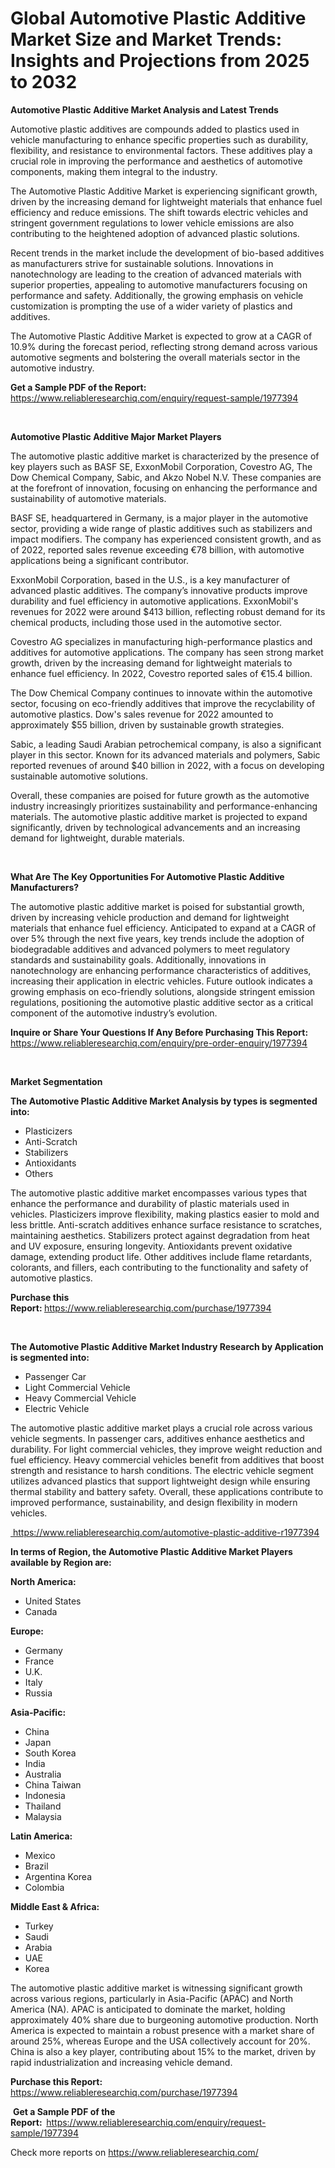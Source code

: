 <p><h1>Global Automotive Plastic Additive Market Size and Market Trends: Insights and Projections from 2025 to 2032</h1></p><p><strong>Automotive Plastic Additive Market Analysis and Latest Trends</strong></p>
<p><p>Automotive plastic additives are compounds added to plastics used in vehicle manufacturing to enhance specific properties such as durability, flexibility, and resistance to environmental factors. These additives play a crucial role in improving the performance and aesthetics of automotive components, making them integral to the industry.</p><p>The Automotive Plastic Additive Market is experiencing significant growth, driven by the increasing demand for lightweight materials that enhance fuel efficiency and reduce emissions. The shift towards electric vehicles and stringent government regulations to lower vehicle emissions are also contributing to the heightened adoption of advanced plastic solutions.</p><p>Recent trends in the market include the development of bio-based additives as manufacturers strive for sustainable solutions. Innovations in nanotechnology are leading to the creation of advanced materials with superior properties, appealing to automotive manufacturers focusing on performance and safety. Additionally, the growing emphasis on vehicle customization is prompting the use of a wider variety of plastics and additives.</p><p>The Automotive Plastic Additive Market is expected to grow at a CAGR of 10.9% during the forecast period, reflecting strong demand across various automotive segments and bolstering the overall materials sector in the automotive industry.</p></p>
<p><strong>Get a Sample PDF of the Report:&nbsp;</strong> <a href="https://www.reliableresearchiq.com/enquiry/request-sample/1977394?utm_campaign=2319&utm_medium=2&utm_source=Github&utm_content=ia&utm_term=03042025&utm_id=automotive-plastic-additive">https://www.reliableresearchiq.com/enquiry/request-sample/1977394</a></p>
<p>&nbsp;</p>
<p><strong>Automotive Plastic Additive Major Market Players</strong></p>
<p><p>The automotive plastic additive market is characterized by the presence of key players such as BASF SE, ExxonMobil Corporation, Covestro AG, The Dow Chemical Company, Sabic, and Akzo Nobel N.V. These companies are at the forefront of innovation, focusing on enhancing the performance and sustainability of automotive materials.</p><p>BASF SE, headquartered in Germany, is a major player in the automotive sector, providing a wide range of plastic additives such as stabilizers and impact modifiers. The company has experienced consistent growth, and as of 2022, reported sales revenue exceeding €78 billion, with automotive applications being a significant contributor.</p><p>ExxonMobil Corporation, based in the U.S., is a key manufacturer of advanced plastic additives. The company’s innovative products improve durability and fuel efficiency in automotive applications. ExxonMobil's revenues for 2022 were around $413 billion, reflecting robust demand for its chemical products, including those used in the automotive sector.</p><p>Covestro AG specializes in manufacturing high-performance plastics and additives for automotive applications. The company has seen strong market growth, driven by the increasing demand for lightweight materials to enhance fuel efficiency. In 2022, Covestro reported sales of €15.4 billion.</p><p>The Dow Chemical Company continues to innovate within the automotive sector, focusing on eco-friendly additives that improve the recyclability of automotive plastics. Dow's sales revenue for 2022 amounted to approximately $55 billion, driven by sustainable growth strategies.</p><p>Sabic, a leading Saudi Arabian petrochemical company, is also a significant player in this sector. Known for its advanced materials and polymers, Sabic reported revenues of around $40 billion in 2022, with a focus on developing sustainable automotive solutions.</p><p>Overall, these companies are poised for future growth as the automotive industry increasingly prioritizes sustainability and performance-enhancing materials. The automotive plastic additive market is projected to expand significantly, driven by technological advancements and an increasing demand for lightweight, durable materials.</p></p>
<p>&nbsp;</p>
<p><strong>What Are The Key Opportunities For Automotive Plastic Additive Manufacturers?</strong></p>
<p><p>The automotive plastic additive market is poised for substantial growth, driven by increasing vehicle production and demand for lightweight materials that enhance fuel efficiency. Anticipated to expand at a CAGR of over 5% through the next five years, key trends include the adoption of biodegradable additives and advanced polymers to meet regulatory standards and sustainability goals. Additionally, innovations in nanotechnology are enhancing performance characteristics of additives, increasing their application in electric vehicles. Future outlook indicates a growing emphasis on eco-friendly solutions, alongside stringent emission regulations, positioning the automotive plastic additive sector as a critical component of the automotive industry’s evolution.</p></p>
<p><strong>Inquire or Share Your Questions If Any Before Purchasing This Report:</strong> <a href="https://www.reliableresearchiq.com/enquiry/pre-order-enquiry/1977394?utm_campaign=2319&utm_medium=2&utm_source=Github&utm_content=ia&utm_term=03042025&utm_id=automotive-plastic-additive">https://www.reliableresearchiq.com/enquiry/pre-order-enquiry/1977394</a></p>
<p>&nbsp;</p>
<p><strong>Market Segmentation</strong></p>
<p><strong>The Automotive Plastic Additive Market Analysis by types is segmented into:</strong></p>
<p><ul><li>Plasticizers</li><li>Anti-Scratch</li><li>Stabilizers</li><li>Antioxidants</li><li>Others</li></ul></p>
<p><p>The automotive plastic additive market encompasses various types that enhance the performance and durability of plastic materials used in vehicles. Plasticizers improve flexibility, making plastics easier to mold and less brittle. Anti-scratch additives enhance surface resistance to scratches, maintaining aesthetics. Stabilizers protect against degradation from heat and UV exposure, ensuring longevity. Antioxidants prevent oxidative damage, extending product life. Other additives include flame retardants, colorants, and fillers, each contributing to the functionality and safety of automotive plastics.</p></p>
<p><strong>Purchase this Report:&nbsp;</strong><a href="https://www.reliableresearchiq.com/purchase/1977394?utm_campaign=2319&utm_medium=2&utm_source=Github&utm_content=ia&utm_term=03042025&utm_id=automotive-plastic-additive">https://www.reliableresearchiq.com/purchase/1977394</a></p>
<p>&nbsp;</p>
<p><strong>The Automotive Plastic Additive Market Industry Research by Application is segmented into:</strong></p>
<p><ul><li>Passenger Car</li><li>Light Commercial Vehicle</li><li>Heavy Commercial Vehicle</li><li>Electric Vehicle</li></ul></p>
<p><p>The automotive plastic additive market plays a crucial role across various vehicle segments. In passenger cars, additives enhance aesthetics and durability. For light commercial vehicles, they improve weight reduction and fuel efficiency. Heavy commercial vehicles benefit from additives that boost strength and resistance to harsh conditions. The electric vehicle segment utilizes advanced plastics that support lightweight design while ensuring thermal stability and battery safety. Overall, these applications contribute to improved performance, sustainability, and design flexibility in modern vehicles.</p></p>
<p><a href="https://www.reliableresearchiq.com/automotive-plastic-additive-r1977394?utm_campaign=2319&utm_medium=2&utm_source=Github&utm_content=ia&utm_term=03042025&utm_id=automotive-plastic-additive">&nbsp;https://www.reliableresearchiq.com/automotive-plastic-additive-r1977394</a></p>
<p><strong>In terms of Region, the Automotive Plastic Additive Market Players available by Region are:</strong></p>
<p>
    <p> <strong> North America: </strong>
        <ul>
            <li>United States</li>
            <li>Canada</li>
        </ul>
        </p> 
    <p> <strong> Europe: </strong>
        <ul>
            <li>Germany</li>
            <li>France</li>
            <li>U.K.</li>
            <li>Italy</li>
            <li>Russia</li>
        </ul>
        </p> 
    <p> <strong> Asia-Pacific: </strong>
        <ul>
            <li>China</li>
            <li>Japan</li>
            <li>South Korea</li>
            <li>India</li>
            <li>Australia</li>
            <li>China Taiwan</li>
            <li>Indonesia</li>
            <li>Thailand</li>
            <li>Malaysia</li>
        </ul>
        </p> 
    <p> <strong> Latin America: </strong>
        <ul>
            <li>Mexico</li>
            <li>Brazil</li>
            <li>Argentina Korea</li>
            <li>Colombia</li>
        </ul>
        </p> 
    <p> <strong> Middle East & Africa: </strong>
        <ul>
            <li>Turkey</li>
            <li>Saudi</li>
            <li>Arabia</li>
            <li>UAE</li>
            <li>Korea</li>
        </ul>
    </p>
    </p>
<p><p>The automotive plastic additive market is witnessing significant growth across various regions, particularly in Asia-Pacific (APAC) and North America (NA). APAC is anticipated to dominate the market, holding approximately 40% share due to burgeoning automotive production. North America is expected to maintain a robust presence with a market share of around 25%, whereas Europe and the USA collectively account for 20%. China is also a key player, contributing about 15% to the market, driven by rapid industrialization and increasing vehicle demand.</p></p>
<p><strong>Purchase this Report: </strong><a href="https://www.reliableresearchiq.com/purchase/1977394?utm_campaign=2319&utm_medium=2&utm_source=Github&utm_content=ia&utm_term=03042025&utm_id=automotive-plastic-additive">https://www.reliableresearchiq.com/purchase/1977394</a></p>
<p>&nbsp;<strong>Get a Sample PDF of the Report:&nbsp;&nbsp;</strong><a href="https://www.reliableresearchiq.com/enquiry/request-sample/1977394?utm_campaign=2319&utm_medium=2&utm_source=Github&utm_content=ia&utm_term=03042025&utm_id=automotive-plastic-additive">https://www.reliableresearchiq.com/enquiry/request-sample/1977394</a></p>
<p><strong></strong></p>
<p>Check more reports on <a href="https://www.reliableresearchiq.com/?utm_campaign=2319&utm_medium=2&utm_source=Github&utm_content=ia&utm_term=03042025&utm_id=automotive-plastic-additive">https://www.reliableresearchiq.com/</a></p>